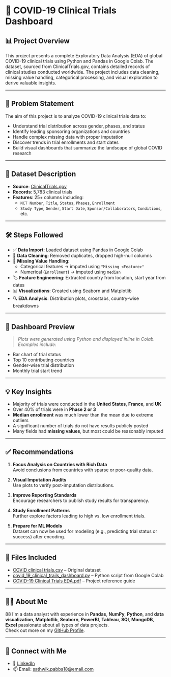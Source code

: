 # 🦠 COVID-19 Clinical Trials Dashboard

## 📊 Project Overview

This project presents a complete Exploratory Data Analysis (EDA) of global COVID-19 clinical trials using Python and Pandas in Google Colab. The dataset, sourced from ClinicalTrials.gov, contains detailed records of clinical studies conducted worldwide. The project includes data cleaning, missing value handling, categorical processing, and visual exploration to derive valuable insights.

---

## 🧩 Problem Statement

The aim of this project is to analyze COVID-19 clinical trials data to:
- Understand trial distribution across gender, phases, and status
- Identify leading sponsoring organizations and countries
- Handle complex missing data with proper imputation
- Discover trends in trial enrollments and start dates
- Build visual dashboards that summarize the landscape of global COVID research

---

## 📁 Dataset Description

- **Source**: [ClinicalTrials.gov](https://drive.google.com/file/d/1WessMr8tdADxk04uVT-AaoP3_CxwJIYR/view)
- **Records**: 5,783 clinical trials
- **Features**: 25+ columns including:
  - `NCT Number`, `Title`, `Status`, `Phases`, `Enrollment`
  - `Study Type`, `Gender`, `Start Date`, `Sponsor/Collaborators`, `Conditions`, etc.

---

## 🛠️ Steps Followed

- ✅ **Data Import**: Loaded dataset using Pandas in Google Colab  
- 🧹 **Data Cleaning**: Removed duplicates, dropped high-null columns  
- 🧠 **Missing Value Handling**:  
  - Categorical features → imputed using `"Missing <Feature>"`  
  - Numerical (`Enrollment`) → imputed using `median`  
- 🏷️ **Feature Engineering**: Extracted country from location, start year from dates  
- 📊 **Visualizations**: Created using Seaborn and Matplotlib  
- 🔍 **EDA Analysis**: Distribution plots, crosstabs, country-wise breakdowns

---

## 📸 Dashboard Preview

> *Plots were generated using Python and displayed inline in Colab. Examples include:*
- Bar chart of trial status  
- Top 10 contributing countries  
- Gender-wise trial distribution  
- Monthly trial start trend  

---

## 💡 Key Insights

- Majority of trials were conducted in the **United States**, **France**, and **UK**
- Over 40% of trials were in **Phase 2 or 3**
- **Median enrollment** was much lower than the mean due to extreme outliers
- A significant number of trials do not have results publicly posted
- Many fields had **missing values**, but most could be reasonably imputed

---

## ✅ Recommendations

1. **Focus Analysis on Countries with Rich Data**  
   Avoid conclusions from countries with sparse or poor-quality data.

2. **Visual Imputation Audits**  
   Use plots to verify post-imputation distributions.

3. **Improve Reporting Standards**  
   Encourage researchers to publish study results for transparency.

4. **Study Enrollment Patterns**  
   Further explore factors leading to high vs. low enrollment trials.

5. **Prepare for ML Models**  
   Dataset can now be used for modeling (e.g., predicting trial status or success) after encoding.

---

## 📁 Files Included

- [COVID clinical trials.csv](https://drive.google.com/file/d/1WessMr8tdADxk04uVT-AaoP3_CxwJIYR/view) – Original dataset  
- [covid_19_clinical_trails_dashboard.py](https://github.com/Sathwik-pabba/Data-Analyst-Projects-Using-Python/blob/main/covid_19_clinical_trails_dashboard.py) – Python script from Google Colab  
- [COVID-19 Clinical Trials EDA.pdf](file:///C:/Users/sathw/AppData/Local/Microsoft/Windows/INetCache/IE/1QH9EGSQ/COVID-19_Clinical_Trials_EDA_Pandas__(__ML___FA___DA_projects_)[1].pdf) – Project reference guide 

---

## 🙋‍♂️ About Me
88
I'm a data analyst with experience in **Pandas**, **NumPy**, **Python**, and **data visualization**, **Matplotlib**, **Seaborn**, **PowerBI**, **Tableau**, **SQl**, **MongoDB**, **Excel** passionate about all types of data projects.  
Check out more on my [GitHub Profile](https://github.com/Sathwik-pabba).

---

## 🔗 Connect with Me

- 💼 [LinkedIn](https://linkedin.com/in/sathwikpabba)
- 📫 Email: sathwik.pabba18@email.com
